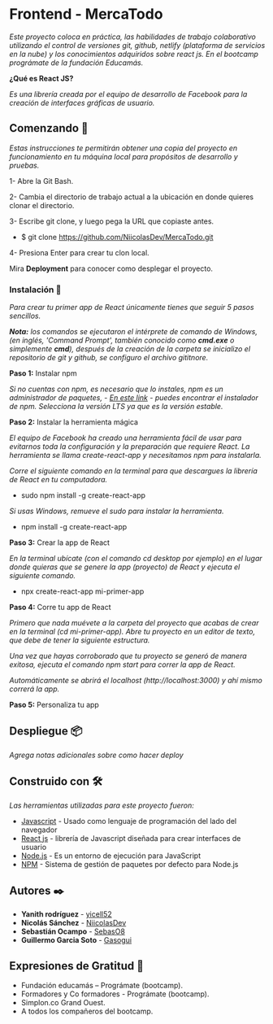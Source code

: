 # Frontend - MercaTodo

_Este proyecto coloca en práctica, las habilidades de trabajo colaborativo utilizando el control de versiones git, github, netlify (plataforma de servicios en la nube) y los conocimientos adquiridos sobre react js. En el bootcamp prográmate de la fundación Educamás._

**¿Qué es React JS?**

_Es una librería creada por el equipo de desarrollo de Facebook para la creación de interfaces gráficas de usuario._

## Comenzando 🚀

_Estas instrucciones te permitirán obtener una copia del proyecto en funcionamiento en tu máquina local para propósitos de desarrollo y pruebas._

1- Abre la Git Bash.

2- Cambia el directorio de trabajo actual a la ubicación en donde quieres clonar el directorio.

3- Escribe git clone, y luego pega la URL que copiaste antes.

- $ git clone https://github.com/NiicolasDev/MercaTodo.git

4- Presiona Enter para crear tu clon local.

Mira **Deployment** para conocer como desplegar el proyecto.

### Instalación 🔧

_Para crear tu primer app de React únicamente tienes que seguir 5 pasos sencillos._

_**Nota:** los comandos se ejecutaron el intérprete de comando de Windows, (en inglés, 'Command Prompt', también conocido como **cmd.exe** o simplemente **cmd**), después de la creación de la carpeta se inicializo el repositorio de git y github, se configuro el archivo gititnore._

**Paso 1:** Instalar npm

_Si no cuentas con npm, es necesario que lo instales, npm es un administrador de paquetes, - [En este link](https://nodejs.org/es/) - puedes encontrar el instalador de npm. Selecciona la versión LTS ya que es la versión estable._

**Paso 2:** Instalar la herramienta mágica

_El equipo de Facebook ha creado una herramienta fácil de usar para evitarnos toda la configuración y la preparación que requiere React. La herramienta se llama create-react-app y necesitamos npm para instalarla._

_Corre el siguiente comando en la terminal para que descargues la librería de React en tu computadora._

- sudo npm install -g create-react-app

_Si usas Windows, remueve el sudo para instalar la herramienta._

- npm install -g create-react-app

**Paso 3:** Crear la app de React

_En la terminal ubícate (con el comando cd desktop por ejemplo) en el lugar donde quieras que se genere la app (proyecto) de React y ejecuta el siguiente comando._

- npx create-react-app mi-primer-app

**Paso 4:** Corre tu app de React

_Primero que nada muévete a la carpeta del proyecto que acabas de crear en la terminal (cd mi-primer-app). Abre tu proyecto en un editor de texto, que debe de tener la siguiente estructura._

_Una vez que hayas corroborado que tu proyecto se generó de manera exitosa, ejecuta el comando npm start para correr la app de React._

_Automáticamente se abrirá el localhost (http://localhost:3000) y ahí mismo correrá la app._

**Paso 5:** Personaliza tu app

## Despliegue 📦

_Agrega notas adicionales sobre como hacer deploy_

## Construido con 🛠️

_Las herramientas utilizadas para este proyecto fueron:_

- [Javascript](https://www.javascript.com/) - Usado como lenguaje de programación del lado del navegador
- [React js](https://es.reactjs.org/) - librería de Javascript diseñada para crear interfaces de usuario
- [Node.js](https://nodejs.org/es/) - Es un entorno de ejecución para JavaScript
- [NPM](https://www.npmjs.com/) - Sistema de gestión de paquetes por defecto para Node.js

## Autores ✒️

- **Yanith rodríguez** - [yicell52](https://github.com/yicell52)
- **Nicolás Sánchez** - [NiicolasDev](https://github.com/NiicolasDev)
- **Sebastián Ocampo** - [SebasO8](https://github.com/SebasO8)
- **Guillermo Garcia Soto** - [Gasogui](https://github.com/Gasogui)

## Expresiones de Gratitud 🎁

- Fundación educamás – Prográmate (bootcamp).
- Formadores y Co formadores - Prográmate (bootcamp).
- Simplon.co Grand Ouest.
- A todos los compañeros del bootcamp.
